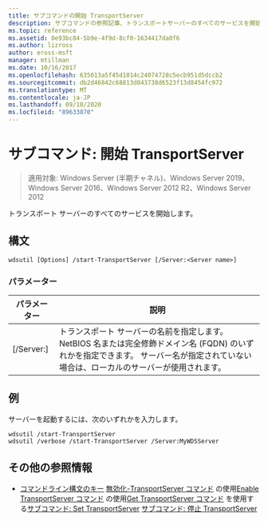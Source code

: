 ```yaml
---
title: サブコマンドの開始 TransportServer
description: サブコマンドの参照記事、トランスポートサーバーのすべてのサービスを開始する、サブコマンドの開始 TransportServer です。
ms.topic: reference
ms.assetid: 0e93bc84-5b9e-4f9d-8cf0-1634417da0f6
ms.author: lizross
author: eross-msft
manager: mtillman
ms.date: 10/16/2017
ms.openlocfilehash: 635013a5f45d1014c24074728c5ecb951d5dccb2
ms.sourcegitcommit: db2d46842c68813d043738d6523f13d8454fc972
ms.translationtype: MT
ms.contentlocale: ja-JP
ms.lasthandoff: 09/10/2020
ms.locfileid: "89633870"
---
```

# <a name="subcommand-start-transportserver"></a>サブコマンド: 開始 TransportServer

> 適用対象: Windows Server (半期チャネル)、Windows Server 2019、Windows Server 2016、Windows Server 2012 R2、Windows Server 2012

トランスポート サーバーのすべてのサービスを開始します。

## <a name="syntax"></a>構文
```
wdsutil [Options] /start-TransportServer [/Server:<Server name>]
```
### <a name="parameters"></a>パラメーター
|パラメーター|説明|
|-------|--------|
|[/Server:<Server name>]|トランスポート サーバーの名前を指定します。 NetBIOS 名または完全修飾ドメイン名 (FQDN) のいずれかを指定できます。 サーバー名が指定されていない場合は、ローカルのサーバーが使用されます。|
## <a name="examples"></a>例
サーバーを起動するには、次のいずれかを入力します。
```
wdsutil /start-TransportServer
wdsutil /verbose /start-TransportServer /Server:MyWDSServer
```
## <a name="additional-references"></a>その他の参照情報
- [コマンドライン構文のキー](command-line-syntax-key.md) 
[無効化-TransportServer コマンド](using-the-disable-transportserver-command.md) 
 の使用[Enable TransportServer コマンド](using-the-enable-transportserver-command.md) 
 の使用[Get TransportServer コマンド](using-the-get-transportserver-command.md) 
 を使用する[サブコマンド: Set TransportServer](subcommand-set-transportserver.md) 
[サブコマンド: 停止 TransportServer](subcommand-stop-transportserver.md)
